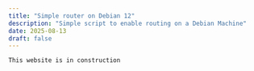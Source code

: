 ```yaml
---
title: "Simple router on Debian 12"
description: "Simple script to enable routing on a Debian Machine"
date: 2025-08-13
draft: false
---
```


``` 
This website is in construction
``` 